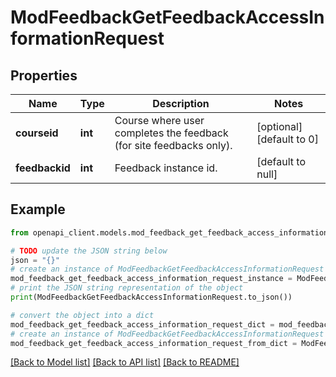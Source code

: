 # ModFeedbackGetFeedbackAccessInformationRequest


## Properties

Name | Type | Description | Notes
------------ | ------------- | ------------- | -------------
**courseid** | **int** | Course where user completes the feedback (for site feedbacks only). | [optional] [default to 0]
**feedbackid** | **int** | Feedback instance id. | [default to null]

## Example

```python
from openapi_client.models.mod_feedback_get_feedback_access_information_request import ModFeedbackGetFeedbackAccessInformationRequest

# TODO update the JSON string below
json = "{}"
# create an instance of ModFeedbackGetFeedbackAccessInformationRequest from a JSON string
mod_feedback_get_feedback_access_information_request_instance = ModFeedbackGetFeedbackAccessInformationRequest.from_json(json)
# print the JSON string representation of the object
print(ModFeedbackGetFeedbackAccessInformationRequest.to_json())

# convert the object into a dict
mod_feedback_get_feedback_access_information_request_dict = mod_feedback_get_feedback_access_information_request_instance.to_dict()
# create an instance of ModFeedbackGetFeedbackAccessInformationRequest from a dict
mod_feedback_get_feedback_access_information_request_from_dict = ModFeedbackGetFeedbackAccessInformationRequest.from_dict(mod_feedback_get_feedback_access_information_request_dict)
```
[[Back to Model list]](../README.md#documentation-for-models) [[Back to API list]](../README.md#documentation-for-api-endpoints) [[Back to README]](../README.md)


